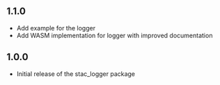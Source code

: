 ## 1.1.0

* Add example for the logger
* Add WASM implementation for logger with improved documentation

## 1.0.0

* Initial release of the stac_logger package
